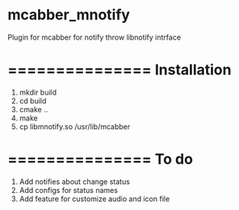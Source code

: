 mcabber_mnotify
===============

Plugin for mcabber for notify throw libnotify intrface

===============
Installation
===============

1. mkdir build
2. cd build
3. cmake ..
4. make
5. cp libmnotify.so /usr/lib/mcabber

===============
To do
===============

1. Add notifies about change status
2. Add configs for status names
3. Add feature for customize audio and icon file
